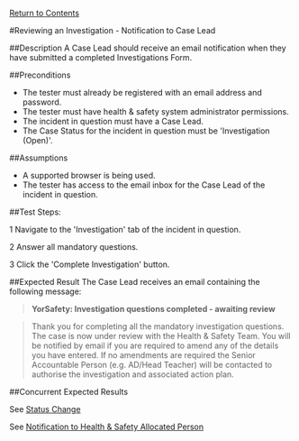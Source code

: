[Return to Contents](https://github.com/infojam-james/test-cases/blob/master/Contents.md)

#Reviewing an Investigation - Notification to Case Lead

##Description
A Case Lead should receive an email notification when they have submitted a completed Investigations Form.

##Preconditions 
+ The tester must already be registered with an email address and password.
+ The tester must have health & safety system administrator permissions.
+ The incident in question must have a Case Lead.
+ The Case Status for the incident in question must be 'Investigation (Open)'.

##Assumptions
+ A supported browser is being used.
+ The tester has access to the email inbox for the Case Lead of the incident in question.

##Test Steps:

1 Navigate to the 'Investigation' tab of the incident in question.

2 Answer all mandatory questions.

3 Click the 'Complete Investigation' button.

##Expected Result
The Case Lead receives an email containing the following message:

>**YorSafety: Investigation questions completed - awaiting review**

>Thank you for completing all the mandatory investigation questions. The case is now under review with the Health & Safety Team. You will be notified by email if you are required to amend any of the details you have entered. If no amendments are required the Senior Accountable Person (e.g. AD/Head Teacher) will be contacted to authorise the investigation and associated action plan. 

##Concurrent Expected Results

See [Status Change](https://github.com/infojam-james/test-cases/blob/master/Investigations/Reviewing-an-Investigation/investigations-8.md)

See [Notification to Health & Safety Allocated Person](https://github.com/infojam-james/test-cases/edit/master/Investigations/Reviewing-an-Investigation/investigations-7.md)
